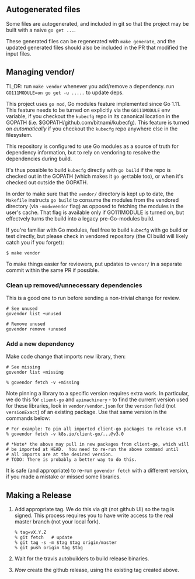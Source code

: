 ## Autogenerated files

Some files are autogenerated, and included in git so that the project
may be built with a naive `go get ...`.

These generated files can be regenerated with `make generate`, and the
updated generated files should also be included in the PR that
modified the input files.

## Managing vendor/

TL;DR: run `make vendor` whenever you add/remove a dependency. run `GO111MODULE=on go get -u .....` to update deps.

This project uses `go mod`, Go modules feature implemented since Go 1.11. This feature needs to be turned on explicitly via the `GO111MODULE` env variable, if you checkout the `kubecfg` repo in its canonical location in the GOPATH (i.e. $GOPATH/github.com/bitnami/kubecfg).  This feature is turned on _automatically_ if you checkout the `kubecfg` repo anywhere else in the filesystem.


This repository is configured to use Go modules as a source of truth for dependency information,
but to rely on vendoring to resolve the dependencies during build.

It's thus possible to build `kubecfg` directly with `go build` if the repo is checked out in the GOPATH (which makes it `go get`table too), or when it's checked out outside the GOPATH.

In order to make sure that the `vendor/` directory is kept up to date, the `Makefile`
instructs `go build` to consume the modules from the vendored directory (via `-mod=vendor` flag) as opposed to fetching the modules in the user's cache. That flag is available only if GO111MODULE is turned on, but effectvely turns the build into a legacy pre-Go-modules build.

If you're familiar with Go modules, feel free to build `kubecfg` with go build or test directly, but please check in vendored repository (the CI build will likely catch you if you forget):

```
$ make vendor
```

To make things easier for reviewers, put updates to `vendor/` in a separate commit within the same PR if possible.

### Clean up removed/unnecessary dependencies

This is a good one to run before sending a non-trivial change for
review.

```
# See unused
govendor list +unused

# Remove unused
govendor remove +unused
```

### Add a new dependency

Make code change that imports new library, then:

```
# See missing
govendor list +missing

% govendor fetch -v +missing
```

Note pinning a library to a specific version requires extra work.  In
particular, we do this for `client-go` and `apimachinery` - to find
the current version used for these libraries, look in
`vendor/vendor.json` for the `version` field (not `versionExact`) of
an existing package.  Use that same version in the commands below:

```
# For example: To pin all imported client-go packages to release v3.0
% govendor fetch -v k8s.io/client-go/...@v3.0

# *Note* the above may pull in new packages from client-go, which will
# be imported at HEAD.  You need to re-run the above command until
# all imports are at the desired version.
# TODO: There is probably a better way to do this.
```

It is safe (and appropriate) to re-run `govendor fetch` with a
different version, if you made a mistake or missed some libraries.

## Making a Release

1. Add appropriate tag.  We do this via git (not github UI) so the tag
   is signed.  This process requires you to have write access to the
   real master branch (not your local fork).
   ```
   % tag=vX.Y.Z
   % git fetch   # update
   % git tag -s -m $tag $tag origin/master
   % git push origin tag $tag
   ```

2. Wait for the travis autobuilders to build release binaries.

3. *Now* create the github release, using the existing tag created
   above.
